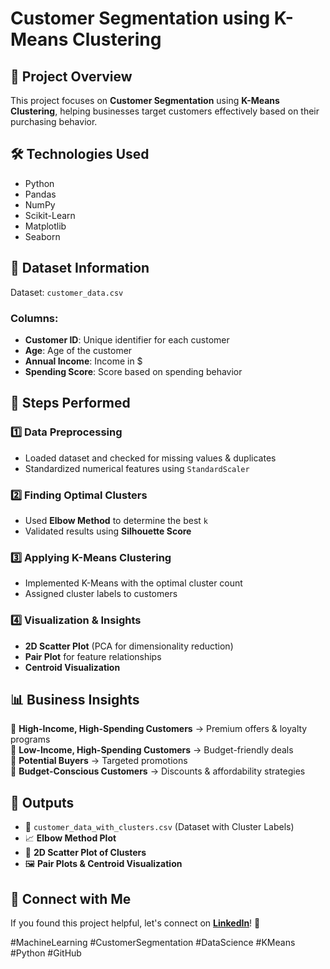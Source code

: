 # Customer Segmentation using K-Means Clustering

## 📌 Project Overview
This project focuses on **Customer Segmentation** using **K-Means Clustering**, helping businesses target customers effectively based on their purchasing behavior.

## 🛠 Technologies Used
- Python
- Pandas
- NumPy
- Scikit-Learn
- Matplotlib
- Seaborn

## 📂 Dataset Information
Dataset: `customer_data.csv`
### Columns:
- **Customer ID**: Unique identifier for each customer
- **Age**: Age of the customer
- **Annual Income**: Income in $
- **Spending Score**: Score based on spending behavior

## 🔄 Steps Performed
### 1️⃣ Data Preprocessing
- Loaded dataset and checked for missing values & duplicates
- Standardized numerical features using `StandardScaler`

### 2️⃣ Finding Optimal Clusters
- Used **Elbow Method** to determine the best `k`
- Validated results using **Silhouette Score**

### 3️⃣ Applying K-Means Clustering
- Implemented K-Means with the optimal cluster count
- Assigned cluster labels to customers

### 4️⃣ Visualization & Insights
- **2D Scatter Plot** (PCA for dimensionality reduction)
- **Pair Plot** for feature relationships
- **Centroid Visualization**

## 📊 Business Insights
📍 **High-Income, High-Spending Customers** → Premium offers & loyalty programs  
📍 **Low-Income, High-Spending Customers** → Budget-friendly deals  
📍 **Potential Buyers** → Targeted promotions  
📍 **Budget-Conscious Customers** → Discounts & affordability strategies  

## 📎 Outputs
- 📂 `customer_data_with_clusters.csv` (Dataset with Cluster Labels)
- 📈 **Elbow Method Plot**
- 🎨 **2D Scatter Plot of Clusters**
- 🖼 **Pair Plots & Centroid Visualization**



## 📢 Connect with Me
If you found this project helpful, let's connect on **[LinkedIn](https://www.linkedin.com/in/ganesh-j-64620a2a1)**! 🚀

#MachineLearning #CustomerSegmentation #DataScience #KMeans #Python #GitHub
